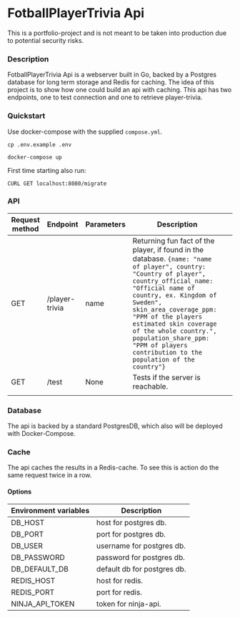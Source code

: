 # FotballPlayerTrivia Api
This is a portfolio-project and is not meant to be taken into production due to potential security risks.

### Description
FotballPlayerTrivia Api is a webserver built in Go, backed by a Postgres database for long term storage and Redis for caching. The idea of this project is to show how one could build an api with caching. This api has two endpoints, one to test connection and one to retrieve player-trivia.

### Quickstart
Use docker-compose with the supplied `compose.yml`.

`cp .env.example .env`

`docker-compose up`

First time starting also run:

`CURL GET localhost:8080/migrate`


### API

| Request method | Endpoint       | Parameters | Description                                                                                                                                                                                                                                                                                                                                                                    |   |
|----------------|----------------|------------|--------------------------------------------------------------------------------------------------------------------------------------------------------------------------------------------------------------------------------------------------------------------------------------------------------------------------------------------------------------------------------|---|
| GET            | /player-trivia | name       | Returning fun fact of the player, if found in the database. ```{name: "name of player", country: "Country of player", country_official_name: "Official name of country, ex. Kingdom of Sweden", skin_area_coverage_ppm: "PPM of the players estimated skin coverage of the whole country.", population_share_ppm: "PPM of players contribution to the population of the country"}``` |   |
| GET            | /test          | None       | Tests if the server is reachable.                                                                                                                                                                                                                                                                                                                                              |   |
|                |                |            |       


### Database
The api is backed by a standard PostgresDB, which also will be deployed with Docker-Compose. 

### Cache
The api caches the results in a Redis-cache. To see this is action do the same request twice in a row.

#### Options
| Environment variables | Description                 |
|-----------------------|-----------------------------|
| DB_HOST               | host for postgres db.       |
| DB_PORT               | port for postgres db.       |
| DB_USER               | username for postgres db.   |
| DB_PASSWORD           | password for postgres db.   |
| DB_DEFAULT_DB         | default db for postgres db. |
| REDIS_HOST            | host for redis.             |
| REDIS_PORT            | port for redis.             |
| NINJA_API_TOKEN       | token for ninja-api.        |